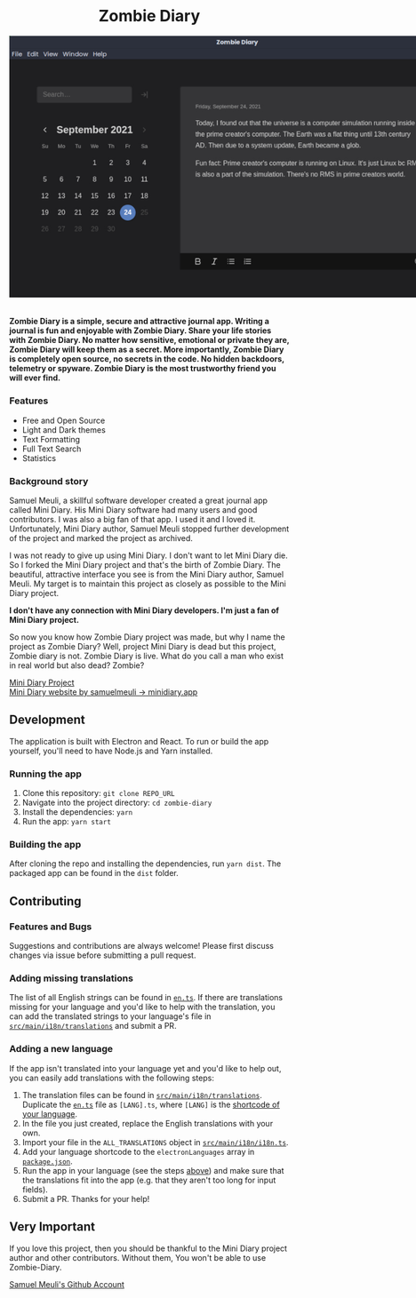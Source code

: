 <!-- @format -->

<br>
<div align="center">
  <h1>Zombie Diary</h1>
  <img src="showcase/screenshot-1.jpg" style="max-width: 820px">
  <br>
</div>

<br>

**Zombie Diary is a simple, secure and attractive journal app. Writing a journal is fun and 
enjoyable with Zombie Diary. Share your life stories with Zombie Diary. No matter how sensitive, emotional or private they are, Zombie Diary will keep them as a secret. More importantly, Zombie 
Diary is completely open source, no secrets in the code. No hidden backdoors, telemetry or spyware. Zombie Diary is the most trustworthy friend you will ever find.**

### Features

+ Free and Open Source
+ Light and Dark themes
+ Text Formatting
+ Full Text Search
+ Statistics

### Background story

Samuel Meuli, a skillful software developer created a great journal app called Mini Diary. His Mini 
Diary software had many users and good contributors. I was also a big fan of that app. I used it and 
I loved it. Unfortunately, Mini Diary author, Samuel Meuli stopped further development of the 
project and marked the project as archived.

I was not ready to give up using Mini Diary. I don't want to let Mini Diary die. So I forked the 
Mini Diary project and that's the birth of Zombie Diary. The beautiful, attractive interface you see 
is from the Mini Diary author, Samuel Meuli. My target is to maintain this project as closely as 
possible to the Mini Diary project.  

**I don't have any connection with Mini Diary developers. I'm just a fan of Mini Diary project.**

So now you know how Zombie Diary project was made, but why I name the project as Zombie Diary? Well,
project Mini Diary is dead but this project, Zombie diary is not. Zombie Diary is live. What do you 
call a man who exist in real world but also dead? Zombie? 

[Mini Diary Project](https://github.com/samuelmeuli/mini-diary) \
[Mini Diary website by samuelmeuli → minidiary.app](https://minidiary.app)

## Development

The application is built with Electron and React. To run or build the app yourself, you'll need to
have Node.js and Yarn installed.

### Running the app

1. Clone this repository: `git clone REPO_URL`
2. Navigate into the project directory: `cd zombie-diary`
3. Install the dependencies: `yarn`
4. Run the app: `yarn start`

### Building the app

After cloning the repo and installing the dependencies, run `yarn dist`. The packaged app can be found in the `dist` folder.

## Contributing

### Features and Bugs

Suggestions and contributions are always welcome! Please first discuss changes via issue before 
submitting a pull request.

### Adding missing translations

The list of all English strings can be found in [`en.ts`](./src/main/i18n/translations/en.ts). If 
there are translations missing for your language and you'd like to help with the translation, you 
can add the translated strings to your language's file in 
[`src/main/i18n/translations`](./src/main/i18n/translations) and submit a PR.

### Adding a new language

If the app isn't translated into your language yet and you'd like to help out, you can easily add 
translations with the following steps:

1. The translation files can be found in [`src/main/i18n/translations`](./src/main/i18n/translations). 
Duplicate the [`en.ts`](./src/main/i18n/translations/en.ts) file as `[LANG].ts`, where `[LANG]` is 
the [shortcode of your language](https://electronjs.org/docs/api/locales).
1. In the file you just created, replace the English translations with your own.
1. Import your file in the `ALL_TRANSLATIONS` object in [`src/main/i18n/i18n.ts`](./src/main/i18n/i18n.ts).
1. Add your language shortcode to the `electronLanguages` array in [`package.json`](./package.json).
1. Run the app in your language (see the steps [above](#development)) and make sure that the 
translations fit into the app (e.g. that they aren't too long for input fields).
1. Submit a PR. Thanks for your help!

## Very Important

If you love this project, then you should be thankful to the Mini Diary project author and other 
contributors. Without them, You won't be able to use Zombie-Diary.

[Samuel Meuli's Github Account](https://github.com/samuelmeuli)
